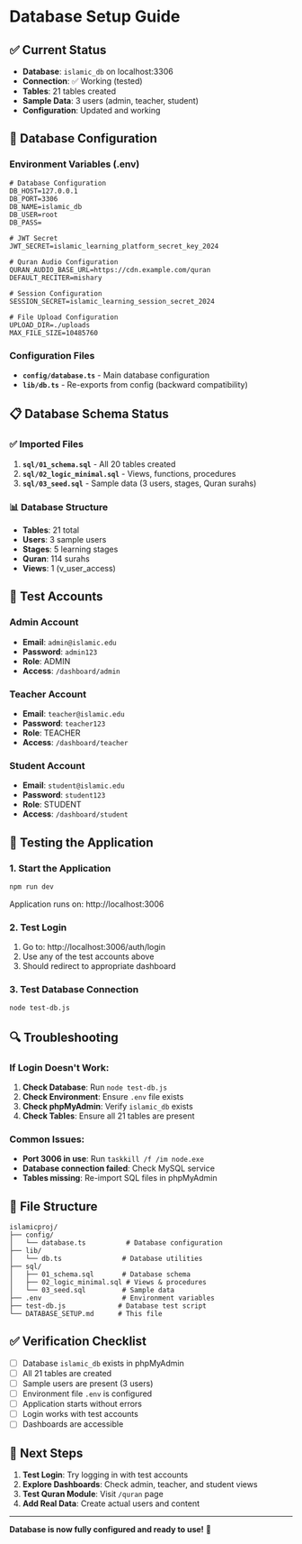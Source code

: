 # Database Setup Guide

## ✅ Current Status
- **Database**: `islamic_db` on localhost:3306
- **Connection**: ✅ Working (tested)
- **Tables**: 21 tables created
- **Sample Data**: 3 users (admin, teacher, student)
- **Configuration**: Updated and working

## 🔧 Database Configuration

### Environment Variables (.env)
```env
# Database Configuration
DB_HOST=127.0.0.1
DB_PORT=3306
DB_NAME=islamic_db
DB_USER=root
DB_PASS=

# JWT Secret
JWT_SECRET=islamic_learning_platform_secret_key_2024

# Quran Audio Configuration
QURAN_AUDIO_BASE_URL=https://cdn.example.com/quran
DEFAULT_RECITER=mishary

# Session Configuration
SESSION_SECRET=islamic_learning_session_secret_2024

# File Upload Configuration
UPLOAD_DIR=./uploads
MAX_FILE_SIZE=10485760
```

### Configuration Files
- **`config/database.ts`** - Main database configuration
- **`lib/db.ts`** - Re-exports from config (backward compatibility)

## 📋 Database Schema Status

### ✅ Imported Files
1. **`sql/01_schema.sql`** - All 20 tables created
2. **`sql/02_logic_minimal.sql`** - Views, functions, procedures
3. **`sql/03_seed.sql`** - Sample data (3 users, stages, Quran surahs)

### 📊 Database Structure
- **Tables**: 21 total
- **Users**: 3 sample users
- **Stages**: 5 learning stages
- **Quran**: 114 surahs
- **Views**: 1 (v_user_access)

## 🔐 Test Accounts

### Admin Account
- **Email**: `admin@islamic.edu`
- **Password**: `admin123`
- **Role**: ADMIN
- **Access**: `/dashboard/admin`

### Teacher Account
- **Email**: `teacher@islamic.edu`
- **Password**: `teacher123`
- **Role**: TEACHER
- **Access**: `/dashboard/teacher`

### Student Account
- **Email**: `student@islamic.edu`
- **Password**: `student123`
- **Role**: STUDENT
- **Access**: `/dashboard/student`

## 🚀 Testing the Application

### 1. Start the Application
```bash
npm run dev
```
Application runs on: http://localhost:3006

### 2. Test Login
1. Go to: http://localhost:3006/auth/login
2. Use any of the test accounts above
3. Should redirect to appropriate dashboard

### 3. Test Database Connection
```bash
node test-db.js
```

## 🔍 Troubleshooting

### If Login Doesn't Work:
1. **Check Database**: Run `node test-db.js`
2. **Check Environment**: Ensure `.env` file exists
3. **Check phpMyAdmin**: Verify `islamic_db` exists
4. **Check Tables**: Ensure all 21 tables are present

### Common Issues:
- **Port 3006 in use**: Run `taskkill /f /im node.exe`
- **Database connection failed**: Check MySQL service
- **Tables missing**: Re-import SQL files in phpMyAdmin

## 📁 File Structure
```
islamicproj/
├── config/
│   └── database.ts          # Database configuration
├── lib/
│   └── db.ts               # Database utilities
├── sql/
│   ├── 01_schema.sql       # Database schema
│   ├── 02_logic_minimal.sql # Views & procedures
│   └── 03_seed.sql         # Sample data
├── .env                    # Environment variables
├── test-db.js             # Database test script
└── DATABASE_SETUP.md      # This file
```

## ✅ Verification Checklist

- [ ] Database `islamic_db` exists in phpMyAdmin
- [ ] All 21 tables are created
- [ ] Sample users are present (3 users)
- [ ] Environment file `.env` is configured
- [ ] Application starts without errors
- [ ] Login works with test accounts
- [ ] Dashboards are accessible

## 🎯 Next Steps

1. **Test Login**: Try logging in with test accounts
2. **Explore Dashboards**: Check admin, teacher, and student views
3. **Test Quran Module**: Visit `/quran` page
4. **Add Real Data**: Create actual users and content

---

**Database is now fully configured and ready to use!** 🎉
